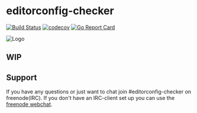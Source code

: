 # editorconfig-checker
[![Build Status](https://travis-ci.org/editorconfig-checker/editorconfig-checker.go.svg?branch=master)](https://travis-ci.org/editorconfig-checker/editorconfig-checker.go) 
[![codecov](https://codecov.io/gh/editorconfig-checker/editorconfig-checker.go/branch/master/graph/badge.svg)](https://codecov.io/gh/editorconfig-checker/editorconfig-checker.go)
[![Go Report Card](https://goreportcard.com/badge/github.com/editorconfig-checker/editorconfig-checker.go)](https://goreportcard.com/report/github.com/editorconfig-checker/editorconfig-checker.go)

![Logo](https://raw.githubusercontent.com/editorconfig-checker/editorconfig-checker.go/master/docs/logo.png "Logo")

## WIP

## Support
If you have any questions or just want to chat join #editorconfig-checker on 
freenode(IRC).
If you don't have an IRC-client set up you can use the 
[freenode webchat](https://webchat.freenode.net/?channels=editorconfig-checker).

